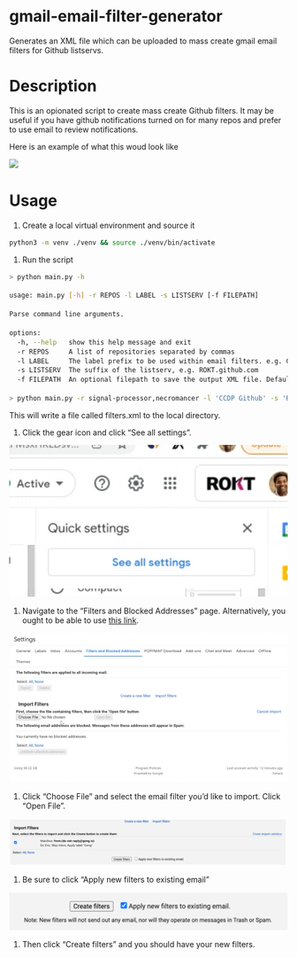 gmail-email-filter-generator
===

Generates an XML file which can be uploaded to mass create gmail email filters for Github listservs.

# Description

This is an opionated script to create mass create Github filters. It may be useful if you have github notifications
turned on for many repos and prefer to use email to review notifications.

Here is an example of what this woud look like

![](./static/004-example)

# Usage

1. Create a local virtual environment and source it

```bash
python3 -m venv ./venv && source ./venv/bin/activate
```

1. Run the script

```bash
> python main.py -h

usage: main.py [-h] -r REPOS -l LABEL -s LISTSERV [-f FILEPATH]

Parse command line arguments.

options:
  -h, --help   show this help message and exit
  -r REPOS     A list of repositories separated by commas
  -l LABEL     The label prefix to be used within email filters. e.g. Github
  -s LISTSERV  The suffix of the listserv, e.g. ROKT.github.com
  -f FILEPATH  An optional filepath to save the output XML file. Defaults to ./filters.xml

> python main.py -r signal-processor,necromancer -l 'CCDP Github' -s 'ROKT.github.com' && cat filters.xml
```

This will write a file called filters.xml to the local directory.

1. Click the gear icon and click “See all settings”.

![](./static/001-see-all-settings.png)

1. Navigate to the “Filters and Blocked Addresses” page. Alternatively, you ought to be able to use [this link](https://mail.google.com/mail/u/0/#settings/filters).

![](./static/002-filter-and-blocked.png)

1. Click “Choose File” and select the email filter you’d like to import. Click “Open File”.

![](./static/003-choose-file.png)

1. Be sure to click “Apply new filters to existing email”

![](./static/004-apply-new-filters.png)

1. Then click “Create filters” and you should have your new filters.

